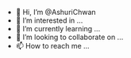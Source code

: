 - 👋 Hi, I’m @AshuriChwan
- 👀 I’m interested in ...
- 🌱 I’m currently learning ...
- 💞️ I’m looking to collaborate on ...
- 📫 How to reach me ...

<!---
AshuriChwan/AshuriChwan is a ✨ special ✨ repository because its `README.md` (this file) appears on your GitHub profile.
You can click the Preview link to take a look at your changes.
--->
